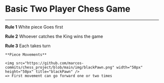 # Basic Two Player Chess Game
___
**Rule 1**
White piece Goes first

**Rule 2**
Whoever catches the King wins the game

**Rule 3**
Each takes turn

```
**Piece Movements**

<img src="https://github.com/marcos-commits/chess_project/blob/main/img/blackPawn.png" width="50px" height="50px" title="blackPawn" /> 
=> First movement can go forward one or two times
```
